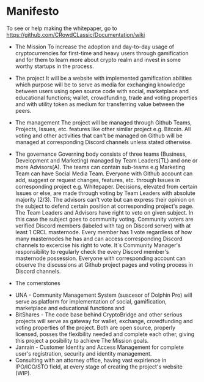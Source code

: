 # Manifesto
To see or help making the whitepaper, go to https://github.com/CRowdCLassic/Documentation/wiki

- The Mission
To increase the adoption and day-to-day usage of cryptocurrencies for first-time and heavy users through gamification and for them to learn more about crypto realm and invest in some worthy startups in the process.

- The project
It will be a website with implemented gamification abilities which purpose will be to serve as media for exchanging knowledge between users using open source code with social, marketplace and educational functions; wallet, crowdfunding, trade and voting properties and with utility token as medium for transferring value between the peers.

- The management
The project will be managed through Github Teams, Projects, Issues, etc. features like other similar project e.g. Bitcoin.
All voting and other activities that can't be managed on Github will be managed at corresponding Discord channels unless stated otherwise.

- The governance
Governing body consists of three teams (Business, Development and Marketing) managed by Team Leaders(TL) and one or more Advisors(A).
The teams can contain sub-teams e.g Marketing Team can have Social Media Team.
Everyone with Github account can add, suggest or request changes, features, etc. through Issues in corresponding project e.g. Whitepaper. 
Decisions, elevated from certain Issues or else, are made through voting by Team Leaders with absolute majority (2/3). 
The advisors can't vote but can express their opinion on the subject to defend certain position at corresponding project's page. 
The Team Leaders and Advisors have right to veto on given subject. In this case the subject goes to community voting. 
Community voters are verified Discord members (labeled with tag on Discord server) with at least 1 CRCL masternode. 
Every member has 1 vote regardless of how many masternodes he has and can access corresponding Discord channels to excercise his right to vote. It`s Community Manager's responsibility to regularly check the every Discord member's masternode possession.
Everyone with corresponding account can observe the discussions at Github project pages and voting process in Discord channels. 

- The cornerstones
* UNA - Community Management System (suscesor of Dolphin Pro) will serve as platform for implementation of social, gamification, marketplace and educational functions and
* BitShares - The code base behind CryptoBridge and other serious projects will serve as gateway for wallet, exchange, crowdfunding and voting properties of the project. Both are open source, properly licensed, posses the flexibility needed and complete each other, giving this project a posibility to achieve The Mission goals.   
* Janrain - Customer Identity and Access Management for complete user's registration, security and identity management.
* Consulting with an attorney office, having vast expirience in IPO/ICO/STO field, at every stage of creating the project's website (WIP).
